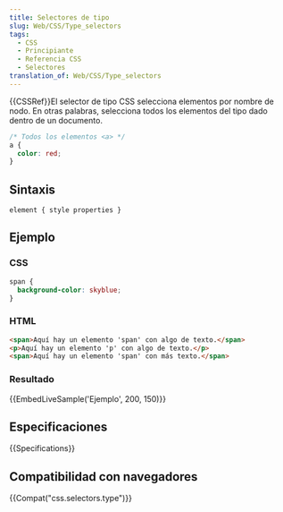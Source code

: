 ```yaml
---
title: Selectores de tipo
slug: Web/CSS/Type_selectors
tags:
  - CSS
  - Principiante
  - Referencia CSS
  - Selectores
translation_of: Web/CSS/Type_selectors
---
```


{{CSSRef}}El selector de tipo CSS selecciona elementos por nombre de nodo. En otras palabras, selecciona todos los elementos del tipo dado dentro de un documento.

```css
/* Todos los elementos <a> */
a {
  color: red;
}
```

## Sintaxis

```
element { style properties }
```

## Ejemplo

### CSS

```css
span {
  background-color: skyblue;
}
```

### HTML

```html
<span>Aquí hay un elemento 'span' con algo de texto.</span>
<p>Aquí hay un elemento 'p' con algo de texto.</p>
<span>Aquí hay un elemento 'span' con más texto.</span>
```

### Resultado

{{EmbedLiveSample('Ejemplo', 200, 150)}}

## Especificaciones

{{Specifications}}

## Compatibilidad con navegadores

{{Compat("css.selectors.type")}}
